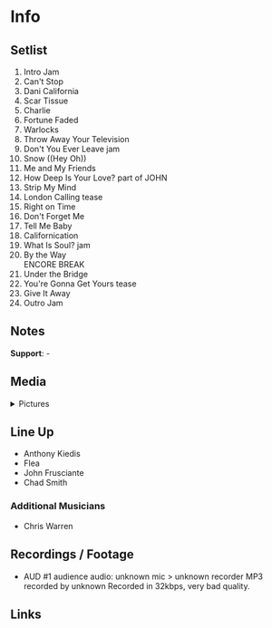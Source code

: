 # Info

## Setlist

1. Intro Jam
2. Can't Stop
3. Dani California
4. Scar Tissue
5. Charlie
6. Fortune Faded
7. Warlocks
8. Throw Away Your Television
9. Don't You Ever Leave jam
10. Snow ((Hey Oh))
11. Me and My Friends
12. How Deep Is Your Love? part of JOHN
13. Strip My Mind
14. London Calling tease
15. Right on Time
16. Don't Forget Me
17. Tell Me Baby
18. Californication
19. What Is Soul? jam
20. By the Way
<br> ENCORE BREAK
21. Under the Bridge
22. You're Gonna Get Yours tease
23. Give It Away
24. Outro Jam

## Notes

**Support**: -

## Media 

<details>
  <summary>Pictures</summary>
  <!--<img alt="Setlist" title="Setlist" src="_.jpg" height="200" />
  <img alt="Flyer" title="Flyer" src="_.jpg" height="200" />
  <img alt="Clipper" title="Clipper" src="_.jpg" height="200" />
  <img alt="Ticket" title="Ticket" src="_.jpg" height="200" />
  -->
</details>

## Line Up

* Anthony Kiedis
* Flea
* John Frusciante
* Chad Smith

### Additional Musicians

* Chris Warren

## Recordings / Footage

* AUD #1 audience audio: unknown mic > unknown recorder MP3 recorded by unknown Recorded in 32kbps, very bad quality.

## Links
